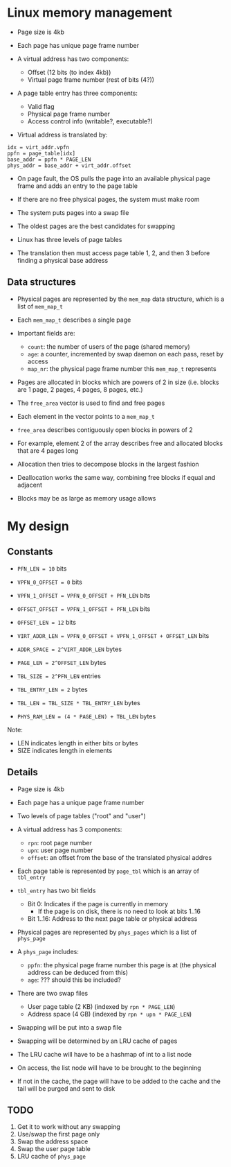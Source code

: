 # Linux memory management

- Page size is 4kb
- Each page has unique page frame number

- A virtual address has two components:
  - Offset (12 bits (to index 4kb))
  - Virtual page frame number (rest of bits (4?))
- A page table entry has three components:
  - Valid flag
  - Physical page frame number
  - Access control info (writable?, executable?)
- Virtual address is translated by:
```
idx = virt_addr.vpfn
ppfn = page_table[idx]
base_addr = ppfn * PAGE_LEN
phys_addr = base_addr + virt_addr.offset
```
- On page fault, the OS pulls the page into an available physical page frame and
  adds an entry to the page table
- If there are no free physical pages, the system must make room
- The system puts pages into a swap file
- The oldest pages are the best candidates for swapping

- Linux has three levels of page tables
- The translation then must access page table 1, 2, and then 3 before finding a
  physical base address

## Data structures

- Physical pages are represented by the `mem_map` data structure, which is a
  list of `mem_map_t`
- Each `mem_map_t` describes a single page
- Important fields are:
  - `count`: the number of users of the page (shared memory)
  - `age`: a counter, incremented by swap daemon on each pass, reset by access
  - `map_nr`: the physical page frame number this `mem_map_t` represents

- Pages are allocated in blocks which are powers of 2 in size (i.e. blocks are 1
  page, 2 pages, 4 pages, 8 pages, etc.)
- The `free_area` vector is used to find and free pages
- Each element in the vector points to a `mem_map_t`
- `free_area` describes contiguously open blocks in powers of 2
- For example, element 2 of the array describes free and allocated blocks that
  are 4 pages long
- Allocation then tries to decompose blocks in the largest fashion
- Deallocation works the same way, combining free blocks if equal and adjacent
- Blocks may be as large as memory usage allows

# My design

## Constants

- `PFN_LEN = 10` bits
- `VPFN_0_OFFSET = 0` bits
- `VPFN_1_OFFSET = VPFN_0_OFFSET + PFN_LEN` bits
- `OFFSET_OFFSET = VPFN_1_OFFSET + PFN_LEN` bits
- `OFFSET_LEN = 12` bits
- `VIRT_ADDR_LEN = VPFN_0_OFFSET + VPFN_1_OFFSET + OFFSET_LEN` bits

- `ADDR_SPACE = 2^VIRT_ADDR_LEN` bytes

- `PAGE_LEN = 2^OFFSET_LEN` bytes

- `TBL_SIZE = 2^PFN_LEN` entries
- `TBL_ENTRY_LEN = 2` bytes
- `TBL_LEN = TBL_SIZE * TBL_ENTRY_LEN` bytes

- `PHYS_RAM_LEN = (4 * PAGE_LEN) + TBL_LEN` bytes

Note:
- LEN indicates length in either bits or bytes
- SIZE indicates length in elements

## Details

- Page size is 4kb
- Each page has a unique page frame number
- Two levels of page tables ("root" and "user")
- A virtual address has 3 components:
  - `rpn`: root page number
  - `upn`: user page number
  - `offset`: an offset from the base of the translated physical addres

- Each page table is represented by `page_tbl` which is an array of `tbl_entry`
- `tbl_entry` has two bit fields
  - Bit 0: Indicates if the page is currently in memory
    - If the page is on disk, there is no need to look at bits 1..16
  - Bit 1..16: Address to the next page table or physical address

- Physical pages are represented by `phys_pages` which is a list of `phys_page`
- A `phys_page` includes:
  - `ppfn`: the physical page frame number this page is at (the physical address
    can be deduced from this)
  - `age`: ??? should this be included?
- There are two swap files
  - User page table (2 KB) (indexed by `rpn * PAGE_LEN`)
  - Address space (4 GB) (indexed by `rpn * upn * PAGE_LEN`)

- Swapping will be put into a swap file
- Swapping will be determined by an LRU cache of pages
- The LRU cache will have to be a hashmap of int to a list node
- On access, the list node will have to be brought to the beginning
- If not in the cache, the page will have to be added to the cache and the tail
  will be purged and sent to disk

## TODO

1. Get it to work without any swapping
1. Use/swap the first page only
1. Swap the address space
1. Swap the user page table
1. LRU cache of `phys_page`
